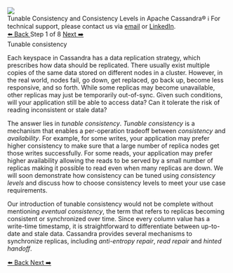 <!-- TOP -->
<div class="top">
  <img src="https://datastax-academy.github.io/katapod-shared-assets/images/ds-academy-logo.svg" />
  <div class="scenario-title-section">
    <span class="scenario-title">Tunable Consistency and Consistency Levels in Apache Cassandra®</span>
    <span class="scenario-subtitle">ℹ️ For technical support, please contact us via <a href="mailto:aleksandr.volochnev@datastax.com">email</a> or <a href="https://dtsx.io/aleks">LinkedIn</a>.</span> 
  </div>
</div>

<!-- NAVIGATION -->
<div id="navigation-top" class="navigation-top">
 <a href='command:katapod.loadPage?[{"step":"intro"}]'
   class="btn btn-dark navigation-top-left">⬅️ Back
 </a>
<span class="step-count"> Step 1 of 8</span>
 <a href='command:katapod.loadPage?[{"step":"step2"}]' 
    class="btn btn-dark navigation-top-right">Next ➡️
  </a>
</div>

<!-- CONTENT -->

<div class="step-title">Tunable consistency</div>

Each keyspace in Cassandra has a data replication strategy, which prescribes 
how data should be replicated. There usually exist 
multiple copies of the same data stored on different nodes in a cluster.
However, in the real world, nodes fail, go down, get replaced, go back up, become less responsive, 
and so forth. While some replicas may become unavailable, other replicas may just be temporarily out-of-sync. Given such 
conditions, will 
your application still be able to access data? Can it tolerate the risk of reading inconsistent or stale data? 
 
The answer lies in *tunable consistency*. *Tunable consistency* is a mechanism that enables a per-operation tradeoff between *consistency* and 
*availability*. For example, for some writes, your application may prefer higher consistency to make sure that
a large number of replica nodes get those writes successfully. For some reads, your application may prefer higher availability allowing 
the reads to be served by a small number of replicas making it possible to read even when many replicas are down. 
We will soon demonstrate how consistency can be tuned using *consistency levels* and discuss how to choose consistency levels 
to meet your use case requirements.

Our introduction of tunable consistency would not be complete without mentioning *eventual consistency*, the term that refers to replicas becoming consistent or 
synchronized over time. Since every column value has a write-time timestamp, it is straightforward to differentiate 
between up-to-date and stale data. Cassandra provides several mechanisms to synchronize replicas, including *anti-entropy repair*, 
*read repair* and *hinted handoff*. 

<!-- NAVIGATION -->
<div id="navigation-bottom" class="navigation-bottom">
 <a href='command:katapod.loadPage?[{"step":"intro"}]'
   class="btn btn-dark navigation-bottom-left">⬅️ Back
 </a>
 <a href='command:katapod.loadPage?[{"step":"step2"}]'
    class="btn btn-dark navigation-bottom-right">Next ➡️
  </a>
</div>
